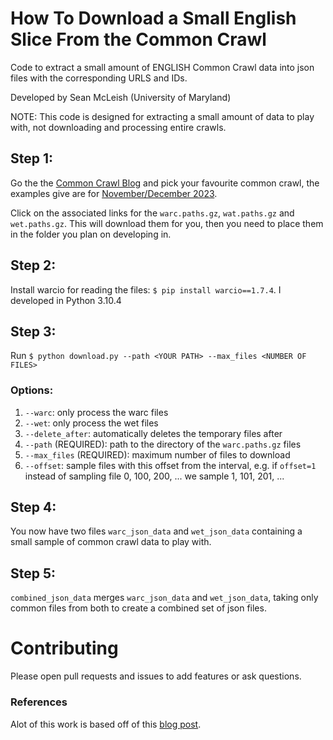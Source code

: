 # How To Download a Small English Slice From the Common Crawl
Code to extract a small amount of ENGLISH Common Crawl data into json files with the corresponding URLS and IDs.

Developed by Sean McLeish (University of Maryland)

NOTE: This code is designed for extracting a small amount of data to play with, not downloading and processing entire crawls.

## Step 1:
Go the the [Common Crawl Blog](https://commoncrawl.org/blog) and pick your favourite common crawl, the examples give are for [November/December 2023](https://commoncrawl.org/blog/november-december-2023-crawl-archive-now-available).

Click on the associated links for the `warc.paths.gz`, `wat.paths.gz` and `wet.paths.gz`. This will download them for you, then you need to place them in the folder you plan on developing in.

## Step 2:
Install warcio for reading the files: `$ pip install warcio==1.7.4`. I developed in Python 3.10.4

## Step 3:
Run `$ python download.py --path <YOUR PATH> --max_files <NUMBER OF FILES>`

### Options:
1. `--warc`: only process the warc files
2. `--wet`: only process the wet files
3. `--delete_after`: automatically deletes the temporary files after
4. `--path` (REQUIRED): path to the directory of the `warc.paths.gz` files
5. `--max_files` (REQUIRED): maximum number of files to download
6. `--offset`: sample files with this offset from the interval, e.g. if `offset=1` instead of sampling file 0, 100, 200, ... we sample 1, 101, 201, ...

## Step 4:
You now have two files `warc_json_data` and `wet_json_data` containing a small sample of common crawl data to play with.

## Step 5:
`combined_json_data` merges `warc_json_data` and `wet_json_data`, taking only common files from both to create a combined set of json files.

# Contributing
Please open pull requests and issues to add features or ask questions.

### References
Alot of this work is based off of this [blog post](https://skeptric.com/notebooks/WAT%20WET%20WARC%20-%20Common%20Crawl%20Archives.html).
<!-- https://skeptric.com/notebooks/WAT%20WET%20WARC%20-%20Common%20Crawl%20Archives.html -->